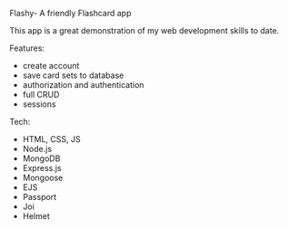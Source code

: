 Flashy- A friendly Flashcard app

This app is a great demonstration of my web development skills to date.

Features:
- create account
- save card sets to database
- authorization and authentication
- full CRUD
- sessions

Tech:
- HTML, CSS, JS
- Node.js
- MongoDB
- Express.js
- Mongoose
- EJS
- Passport
- Joi
- Helmet
